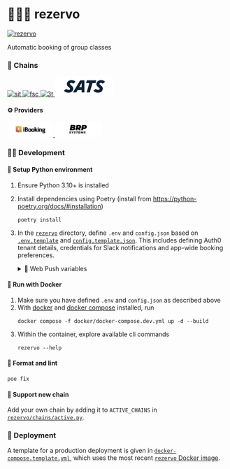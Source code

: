# 🏋🏿‍♂️ rezervo

[![rezervo](https://img.shields.io/badge/ghcr.io-mathiazom%2Frezervo-blue?logo=docker)](https://github.com/users/mathiazom/packages/container/package/rezervo)

Automatic booking of group classes

### 🧩 Chains
<div class="image-link-container">
   <a href="https://www.sit.no">
      <img src="assets/badges/chains/sit.svg" alt="sit" height="45">
   </a>
   <a href="https://www.fsc.no">
      <img src="assets/badges/chains/fsc.svg" alt="fsc" height="45">
   </a>
   <a href="https://www.3t.no">
      <img src="assets/badges/chains/3t.svg" alt="3t" height="45">
   </a>
   <a href="https://www.sats.no">
      <img src="assets/badges/chains/sats.svg" alt="sats" height="45">
   </a>
</div>

#### ⚙️ Providers
<div class="image-link-container">
   <a href="https://www.ibooking.no">
      <img src="assets/badges/providers/ibooking.svg" alt="ibooking" height="35">
   </a>
   <a href="https://www.brpsystems.com">
      <img src="assets/badges/providers/brpsystems.svg" alt="brpsystems" height="35">
   </a>
</div>


### 🧑‍💻 Development

#### 🐍 Setup Python environment
1. Ensure Python 3.10+ is installed
2. Install dependencies using Poetry (install from https://python-poetry.org/docs/#installation)
    ```shell
    poetry install
    ```
3. In the [`rezervo`](rezervo) directory, define `.env` and `config.json` based on [`.env.template`](rezervo/.env.template) and [`config.template.json`](rezervo/config.template.json). This includes defining Auth0 tenant details, credentials for Slack notifications and app-wide booking preferences.
   
   <details>
      <summary>📳 Web Push variables</summary>
   
      ##### Web Push variables
      Web push requires a VAPID key pair. This can be generated with the following command using `openssl`:
      ```shell
      openssl ecparam -name prime256v1 -genkey -noout -out vapid_keypair.pem
      ```
      The private key can then be encoded as base64 and added to the `.env` file as `WEB_PUSH_PRIVATE_KEY`:
      ```shell
      openssl ec -in ./vapid_keypair.pem -outform DER|tail -c +8|head -c 32|base64|tr -d '=' |tr '/+' '_-' >> vapid_private.txt
      ```
      Similarly, the public key can be encoded as base64 and included in the client application receiving the notifications:
      ```shell
      openssl ec -in ./vapid_keypair.pem -pubout -outform DER|tail -c 65|base64|tr -d '=' |tr '/+' '_-'|tr -d '\n' >> vapid_public.txt
      ```
   </details>


#### 🐋 Run with Docker
1. Make sure you have defined `.env` and `config.json` as described above
2. With [docker](https://docs.docker.com/get-docker/) and [docker compose](https://docs.docker.com/compose/) installed, run
    ```shell
    docker compose -f docker/docker-compose.dev.yml up -d --build
    ```
3. Within the container, explore available cli commands
    ```shell
    rezervo --help
    ```

#### 🧹 Format and lint
```shell
poe fix
```

#### 🔌 Support new chain
Add your own chain by adding it to `ACTIVE_CHAINS` in [`rezervo/chains/active.py`](rezervo/chains/active.py).

### 🚀 Deployment
A template for a production deployment is given in [`docker-compose.template.yml`](docker/docker-compose.template.yml), which uses the most recent [`rezervo` Docker image](https://github.com/users/mathiazom/packages/container/package/rezervo).

